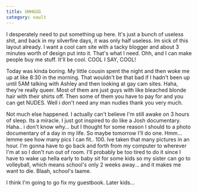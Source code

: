 ```yaml
---
title: UHHGGG
category: vault
---
```


I desperately need to put something up here. It's just a bunch of useless
shit, and back in my silverfire days, it was only half useless. Im sick of
this layout already. I want a cool cam site with a tacky blogger and about 3
minutes worth of design put into it. That's what I need. Ohh, and I can make
people buy me stuff. It'll be cool. COOL I SAY, COOL!

Today was kinda boring. My little cousin spent the night and then woke me up
at like 8:30 in the morning. That wouldn't be that bad if I hadn't been up
until 5AM talking with Ashley and then looking at gay cam sites. Haha, they're
really queer. Most of them are just guys with like bleached blonde hair with
their shirts off. Then some of them you have to pay for and you can get NUDES.
Well i don't need any man nudies thank you very much.

Not much else happened. I actually can't believe I'm still awake on 3 hours of
sleep. Its a miracle. I just got inspired to do like a Josh documentary.
Haha.. i don't know why... but I thought for some reason I should to a photo
documentary of a day in my life. So maybe tomorrow I'll do one. Hmm... lemme
see how many pics I can fit.. 100. Ive taken that many pictures in an hour.
I'm gonna have to go back and forth from my computer to wherever I'm at so I
don't run out of room. I'll probably be too tired to do it since I have to
wake up hella early to baby sit for some kids so my sister can go to
volleyball, which means school's only 2 weeks away... and it makes me want to
die. Blaah, school's laame.

I think I'm going to go fix my guestbook. Later kids...
